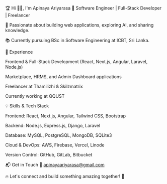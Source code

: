 🏆 Hi ✌🏽, I'm Apinaya Ariyarasa
🚀 Software Engineer | Full-Stack Developer | Freelancer

🌱 Passionate about building web applications, exploring AI, and sharing knowledge.

📚 Currently pursuing BSc in Software Engineering at ICBT, Sri Lanka.

💼 Experience

Frontend & Full-Stack Development (React, Next.js, Angular, Laravel, Node.js)

Marketplace, HRMS, and Admin Dashboard applications

Freelancer at Thamilizhi & Skilzmatrix

Currently working at QQUST

💡 Skills & Tech Stack

Frontend: React, Next.js, Angular, Tailwind CSS, Bootstrap

Backend: Node.js, Express.js, Django, Laravel

Database: MySQL, PostgreSQL, MongoDB, SQLite3

Cloud & DevOps: AWS, Firebase, Vercel, Linode

Version Control: GitHub, GitLab, Bitbucket

📬 Get in Touch
📧 apinayaariyarasa@gmail.com

🔥 Let's connect and build something amazing together! 🚀
